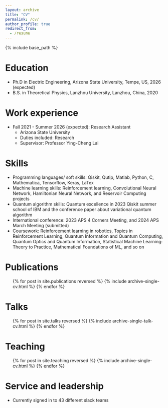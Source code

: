 ```yaml
---
layout: archive
title: "CV"
permalink: /cv/
author_profile: true
redirect_from:
  - /resume
---
```


{% include base_path %}

Education
======
* Ph.D in Electric Engineering, Arizona State University, Tempe, US, 2026 (expected)
* B.S. in Theoretical Physics, Lanzhou University, Lanzhou, China, 2020

Work experience
======
* Fall 2021 - Summer 2026 (expected): Research Assistant
  * Arizona State University
  * Duties included: Research 
  * Supervisor: Professor Ying-Cheng Lai
  
Skills
======
* Programming languages/ soft skills: Qiskit, Qutip, Matlab, Python, C, Mathematica, Tensorflow, Keras, LaTex
* Machine learning skills: Reinforcement learning, Convolutional Neural Network, Hamiltonian Neural Network, and Reservoir Computing projects
* Quantum algorithm skills: Quantum excellence in 2023 Qiskit summer school of IBM and the conference paper about variational quantum algorithm
* International conference: 2023 APS 4 Corners Meeting, and 2024 APS March Meeting (submitted)
* Coursework: Reinforcement learning in robotics, Topics in Reinforcement Learning, Quantum Information and Quantum Computing, Quantum Optics and Quantum Information, Statistical Machine Learning: Theory to Practice, Mathematical Foundations of ML, and so on

Publications
======
  <ul>{% for post in site.publications reversed %}
    {% include archive-single-cv.html %}
  {% endfor %}</ul>
  
Talks
======
  <ul>{% for post in site.talks reversed %}
    {% include archive-single-talk-cv.html  %}
  {% endfor %}</ul>
  
Teaching
======
  <ul>{% for post in site.teaching reversed %}
    {% include archive-single-cv.html %}
  {% endfor %}</ul>
  
Service and leadership
======
* Currently signed in to 43 different slack teams
